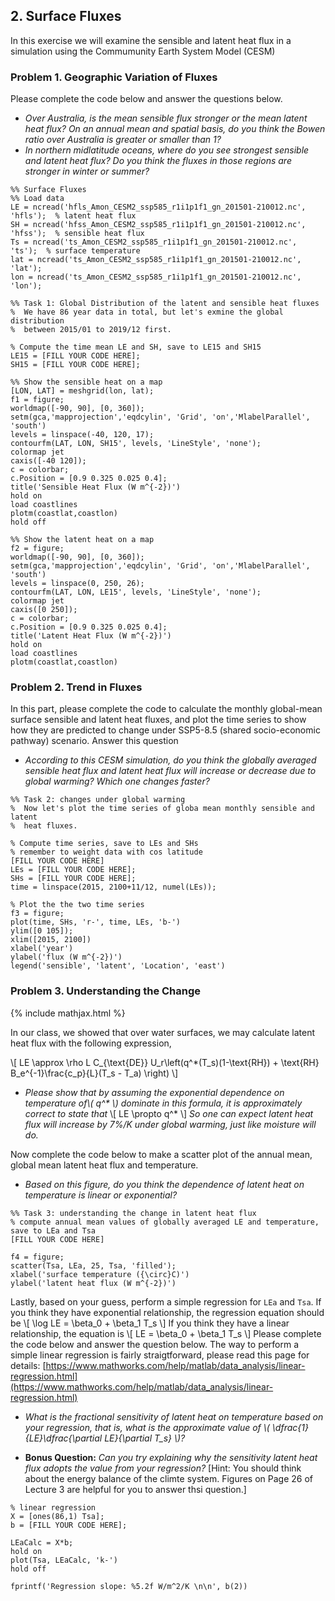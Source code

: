 ## 2. Surface Fluxes

In this exercise we will examine the sensible and latent heat flux in a simulation using the Commumunity Earth System Model (CESM)

### Problem 1. Geographic Variation of Fluxes

Please complete the code below and answer the questions below.
* _Over Australia, is the mean sensible flux stronger or the mean latent heat flux? On an annual mean and spatial basis, do you think the Bowen ratio over Australia is greater or smaller than 1?_
* _In northern midlatitude oceans, where do you see strongest sensible and latent heat flux? Do you think the fluxes in those regions are stronger in winter or summer?_

```
%% Surface Fluxes
%% Load data
LE = ncread('hfls_Amon_CESM2_ssp585_r1i1p1f1_gn_201501-210012.nc', 'hfls');  % latent heat flux
SH = ncread('hfss_Amon_CESM2_ssp585_r1i1p1f1_gn_201501-210012.nc', 'hfss');  % sensible heat flux
Ts = ncread('ts_Amon_CESM2_ssp585_r1i1p1f1_gn_201501-210012.nc', 'ts');  % surface temperature
lat = ncread('ts_Amon_CESM2_ssp585_r1i1p1f1_gn_201501-210012.nc', 'lat');
lon = ncread('ts_Amon_CESM2_ssp585_r1i1p1f1_gn_201501-210012.nc', 'lon');

%% Task 1: Global Distribution of the latent and sensible heat fluxes
%  We have 86 year data in total, but let's exmine the global distribution 
%  between 2015/01 to 2019/12 first.

% Compute the time mean LE and SH, save to LE15 and SH15
LE15 = [FILL YOUR CODE HERE];
SH15 = [FILL YOUR CODE HERE];

%% Show the sensible heat on a map
[LON, LAT] = meshgrid(lon, lat);
f1 = figure;
worldmap([-90, 90], [0, 360]);
setm(gca,'mapprojection','eqdcylin', 'Grid', 'on','MlabelParallel', 'south')
levels = linspace(-40, 120, 17);
contourfm(LAT, LON, SH15', levels, 'LineStyle', 'none');
colormap jet
caxis([-40 120]);
c = colorbar;
c.Position = [0.9 0.325 0.025 0.4];
title('Sensible Heat Flux (W m^{-2})')
hold on
load coastlines
plotm(coastlat,coastlon)
hold off

%% Show the latent heat on a map
f2 = figure;
worldmap([-90, 90], [0, 360]);
setm(gca,'mapprojection','eqdcylin', 'Grid', 'on','MlabelParallel', 'south')
levels = linspace(0, 250, 26);
contourfm(LAT, LON, LE15', levels, 'LineStyle', 'none');
colormap jet
caxis([0 250]);
c = colorbar;
c.Position = [0.9 0.325 0.025 0.4];
title('Latent Heat Flux (W m^{-2})')
hold on
load coastlines
plotm(coastlat,coastlon)
```

### Problem 2. Trend in Fluxes

In this part, please complete the code to calculate the monthly global-mean surface sensible and latent heat fluxes, and plot the time series to show how they are predicted to change under SSP5-8.5 (shared socio-economic pathway) scenario. Answer this question
* _According to this CESM simulation, do you think the globally averaged sensible heat flux and latent heat flux will increase or decrease due to global warming? Which one changes faster?_

```
%% Task 2: changes under global warming
%  Now let's plot the time series of globa mean monthly sensible and latent
%  heat fluxes.

% Compute time series, save to LEs and SHs
% remember to weight data with cos latitude
[FILL YOUR CODE HERE]
LEs = [FILL YOUR CODE HERE];
SHs = [FILL YOUR CODE HERE];
time = linspace(2015, 2100+11/12, numel(LEs));

% Plot the the two time series
f3 = figure;
plot(time, SHs, 'r-', time, LEs, 'b-')
ylim([0 105]);
xlim([2015, 2100])
xlabel('year')
ylabel('flux (W m^{-2})')
legend('sensible', 'latent', 'Location', 'east')
```

### Problem 3. Understanding the Change
{% include mathjax.html %}

In our class, we showed that over water surfaces, we may calculate latent heat flux with the following expression,

\\[
    LE \approx \rho L C_{\text{DE}} U_r\left(q^*(T_s)(1-\text{RH}) + \text{RH} B_e^{-1}\frac{c_p}{L}(T_s - T_a)  \right)
\\]

* _Please show that by assuming the exponential dependence on temperature of\\( q^* \\) dominate in this formula, it is approximately correct to state that_
\\[
LE \propto q^*
\\]
_So one can expect latent heat flux will increase by 7%/K under global warming, just like moisture will do._


Now complete the code below to make a scatter plot of the annual mean, global mean latent heat flux and temperature. 

* _Based on this figure, do you think the dependence of latent heat on temperature is linear or exponential?_

```
%% Task 3: understanding the change in latent heat flux
% compute annual mean values of globally averaged LE and temperature, save to LEa and Tsa
[FILL YOUR CODE HERE]

f4 = figure;
scatter(Tsa, LEa, 25, Tsa, 'filled');
xlabel('surface temperature ({\circ}C)')
ylabel('latent heat flux (W m^{-2})')
```

Lastly, based on your guess, perform a simple regression for `LEa` and `Tsa`. If you think they have exponential relationship, the regression equation should be
\\[
\log LE = \beta_0 + \beta_1 T_s
\\]
If you think they have a linear relationship, the equation is
\\[
LE = \beta_0 + \beta_1 T_s
\\]
Please complete the code below and answer the question below. The way to perform a simple linear regression is fairly straigtforward, please read this page for details: [https://www.mathworks.com/help/matlab/data_analysis/linear-regression.html](https://www.mathworks.com/help/matlab/data_analysis/linear-regression.html)

* _What is the fractional sensitivity of latent heat on temperature based on your regression, that is, what is the approximate value of \\( \dfrac{1}{LE}\dfrac{\partial LE}{\partial T_s} \\)?_

* **Bonus Question:** _Can you try explaining why the sensitivity latent heat flux adopts the value from your regression?_  \[Hint: You should think about the energy balance of the climte system. Figures on Page 26 of Lecture 3 are helpful for you to answer thsi question.\]

```
% linear regression
X = [ones(86,1) Tsa];
b = [FILL YOUR CODE HERE];

LEaCalc = X*b;
hold on
plot(Tsa, LEaCalc, 'k-')
hold off

fprintf('Regression slope: %5.2f W/m^2/K \n\n', b(2))
```



